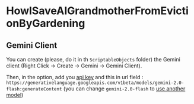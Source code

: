 # HowISaveAIGrandmotherFromEvictionByGardening

## Gemini Client

You can create (please, do it in th `ScriptableObjects` folder) the Gemini client (Right Click -> Create -> Gemini -> Gemini Client).

Then, in the option, add you [api key](https://aistudio.google.com/apikey) and this in url field : `https://generativelanguage.googleapis.com/v1beta/models/gemini-2.0-flash:generateContent` (you can change `gemini-2.0-flash` to [use another model](https://ai.google.dev/gemini-api/docs/models/gemini?hl=fr&lang=rest))